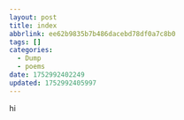 ```yaml
---
layout: post
title: index
abbrlink: ee62b9835b7b486dacebd78df0a7c8b0
tags: []
categories:
  - Dump
  - poems
date: 1752992402249
updated: 1752992405997
---
```


hi
